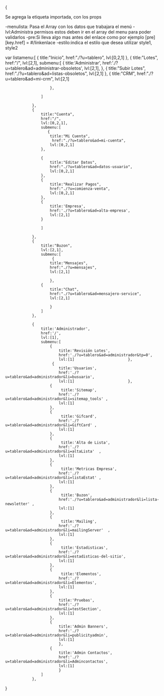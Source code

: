 {

Se agrega la etiqueta importada, con los props 

-menulista: Pasa el Array con los datos que trabajara el menú
-lvl:Administra permisos estos deben ir en el array del menu para poder validarlos
-pre:Si lleva algo mas antes del enlace como por ejemplo [pre][key.href] = #/linkenlace
-estilo:indica el estilo que desea utilizar  style1, style2 



<navmenu  :menulista='listamenu' :lvl='permisos' ></navmenu>

 var listamenu:[
                {
                    title:"Inicio",
                    href:"./?u=tablero",
                    lvl:[0,2,1]
                },
                {
                    title:"Lotes",
                    href:"/",
                    lvl:[2,1],
                    submenu:[
                    {
                        title:'Administrar',
                        href:'./?u=tablero&ad=administrar-obsoletos',
                        lvl:[2,1],
                    },
                    {
                        title:"Subir Lotes",
                        href:"./?u=tablero&ad=listas-obsoletos",
                        lvl:[2,1]
                    },
                    {
                        title:"CRM",
                        href:"./?u=tablero&ad=mi-crm",
                        lvl:[2,1]
                        
                        },
                    
                    ]

                },
                {
                    title:"Cuenta",
                    href:"/",
                    lvl:[0,2,1],
                    submenu:[
                       {
                        title:"Mi Cuenta",
                         href:"./?u=tablero&ad=mi-cuenta",
                        lvl:[0,2,1]
                    },      
                        
                    {
                        title:"Editar Datos",
                        href:"./?u=tablero&ad=datos-usuario",
                        lvl:[0,2,1]
                    },
                    {
                        title:"Realizar Pagos",
                        href:"./?u=comienza-venta",
                        lvl:[0,2,1]
                    },  
                    {
                        title:'Empresa',
                        href:'./?u=tablero&ad=alta-empresa',
                        lvl:[2,1]
                    }
                   
                    ]
                    
                },
                {
                    title:"Buzon",
                    lvl:[2,1],
                    submenu:[
                         {
                        title:"Mensajes",
                        href:"./?u=mensajes",
                        lvl:[2,1]
                        
                        },
                    {
                        title:"Chat",
                        href:"./?u=tablero&ad=mensajero-service",
                        lvl:[2,1]
                        
                        }
                    ]
                },
                
                {
                    title:'Administrador',
                    href:'/',
                    lvl:[1],
                    submenu:[
                        {
                            title:'Revisión Lotes',
                            href:'./?u=tablero&ad=administrador&tp=0',
                            lvl:[1]                        },
                         {
                            title:'Usuarios',
                            href:'./?u=tablero&ad=administrador&li=busuario',
                            lvl:[1]                        },
                        {
                             title:'Sitemap',
                            href:'./?u=tablero&ad=administrador&li=sitemap_tools' ,
                            lvl:[1]  
                        },
                        {
                             title:'Gifcard',
                            href:'./?u=tablero&ad=administrador&li=GiftCard' ,
                            lvl:[1]  
                        },
                        {
                             title:'Alta de Lista',
                            href:'./?u=tablero&ad=administrador&li=altaLista'  ,
                            lvl:[1] 
                        },
                        {
                             title:'Metricas Empresa',
                            href:'./?u=tablero&ad=administrador&li=listaEstat' ,
                            lvl:[1]  
                        },
                        {
                             title:'Buzon',
                            href:'./?u=tablero&ad=administrador&li=lista-newsletter' ,
                            lvl:[1]  
                        },
                        {
                             title:'Mailing',
                            href:'./?u=tablero&ad=administrador&li=mailingServer'  ,
                            lvl:[1] 
                        },
                        {
                             title:'Estadisticas',
                            href:'./?u=tablero&ad=administrador&li=estadisticas-del-sitio',
                            lvl:[1]
                        },
                        {
                             title:'Elementos',
                            href:'./?u=tablero&ad=administrador&li=Elementos',
                            lvl:[1]
                        },
                        {
                            title:'Pruebas',
                            href:'./?u=tablero&ad=administrador&li=testSection',
                            lvl:[1]
                        },
                        {
                            title:'Admin Banners',
                            href:'./?u=tablero&ad=administrador&li=publicityadmin',
                            lvl:[1]                        
                            },
                        {
                            title:'Admin Contactos',
                            href:'./?u=tablero&ad=administrador&li=Admincontactos',
                            lvl:[1]                        
                            }
                    ]
                },
}
